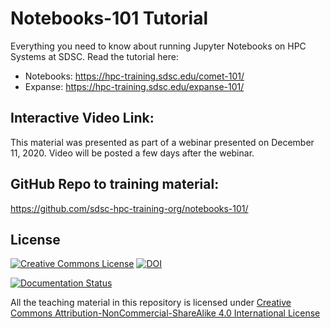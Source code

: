
# Notebooks-101 Tutorial


Everything you need to know about running Jupyter Notebooks on HPC Systems at SDSC.
Read the tutorial here: 
* Notebooks: https://hpc-training.sdsc.edu/comet-101/
* Expanse:   https://hpc-training.sdsc.edu/expanse-101/

## Interactive Video Link:
This material was presented as part of a webinar presented on December 11, 2020.
Video will be posted a few days after the webinar.

## GitHub Repo to training material:
https://github.com/sdsc-hpc-training-org/notebooks-101/

## License

<a rel="license" href="http://creativecommons.org/licenses/by-nc-sa/4.0/"><img alt="Creative Commons License" style="border-width:0" src="https://i.creativecommons.org/l/by-nc-sa/4.0/80x15.png" /></a>
[![DOI](https://zenodo.org/badge/DOI/10.5281/zenodo.3478666.svg)](https://doi.org/10.5281/zenodo.3478666)

[![Documentation Status](https://readthedocs.org/projects/comet-notebooks-101/badge/?version=latest)](https://comet-notebooks-101.readthedocs.io/)

All the teaching material in this repository is licensed under [Creative Commons Attribution-NonCommercial-ShareAlike 4.0 International License](https://creativecommons.org/licenses/by-nc-sa/4.0/)

